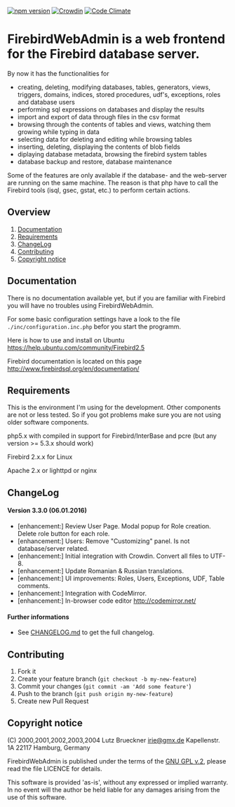 [![npm version](https://badge.fury.io/js/firebird-web-admin.svg)](https://badge.fury.io/js/firebird-web-admin)
[![Crowdin](https://d322cqt584bo4o.cloudfront.net/firebirdwebadmin/localized.svg)](https://crowdin.com/project/firebirdwebadmin)
[![Code Climate](https://codeclimate.com/github/mariuz/firebirdwebadmin/badges/gpa.svg)](https://codeclimate.com/github/mariuz/firebirdwebadmin)

# FirebirdWebAdmin is a web frontend for the Firebird database server.

By now it has the functionalities for
  
* creating, deleting, modifying databases, tables, generators, views, triggers, domains, indices, stored procedures, udf's,     exceptions, roles and database users
* performing sql expressions on databases and display the results
* import and export of data through files in the csv format
* browsing through the contents of tables and views, watching them growing while typing in data
* selecting data for deleting and editing while browsing tables
* inserting, deleting, displaying the contents of blob fields
* diplaying database metadata, browsing the firebird system tables
* database backup and restore, database maintenance

Some of the features are only available if the database- and the web-server are running on the same machine. The reason is that php   have to call the Firebird tools (isql, gsec, gstat, etc.) to perform certain actions.

## Overview
1. [Documentation](#documentation)
2. [Requirements](#requirements)
3. [ChangeLog](#requirements)
4. [Contributing](#contributing)
5. [Copyright notice](#copyright-notice)

## Documentation

There is no documentation available yet, but if you are familiar with Firebird  you will have no troubles using FirebirdWebAdmin.

For some basic configuration settings have a look to the file `./inc/configuration.inc.php` befor you start the programm.

Here is how to use and install on Ubuntu https://help.ubuntu.com/community/Firebird2.5

Firebird documentation is located on this page http://www.firebirdsql.org/en/documentation/

## Requirements

This is the environment I'm using for the development. Other components are not or less tested. So if you got problems make sure you are not using older software components.

php5.x with compiled in support for Firebird/InterBase and pcre (but any version >= 5.3.x should work)

Firebird 2.x.x for Linux
        
Apache 2.x or lighttpd or nginx

## ChangeLog
#### Version 3.3.0 (06.01.2016)
- [enhancement:] Review User Page. Modal popup for Role creation. Delete role button for each role.
- [enhancement:] Users: Remove "Customizing" panel. Is not database/server related. 
- [enhancement:] Initial integration with Crowdin. Convert all files to UTF-8.
- [enhancement:] Update Romanian & Russian translations.
- [enhancement:] UI improvements: Roles, Users, Exceptions, UDF, Table comments.
- [enhancement:] Integration with CodeMirror.
- [enhancement:] In-browser code editor http://codemirror.net/

#### Further informations
- See [CHANGELOG.md][changelog] to get the full changelog.

## Contributing

1. Fork it
2. Create your feature branch (`git checkout -b my-new-feature`)
3. Commit your changes (`git commit -am 'Add some feature'`)
4. Push to the branch (`git push origin my-new-feature`)
5. Create new Pull Request

## Copyright notice

 (C) 2000,2001,2002,2003,2004 Lutz Brueckner <irie@gmx.de>
                              Kapellenstr. 1A
                              22117 Hamburg, Germany

FirebirdWebAdmin is published under the terms of the [GNU GPL v.2][gnu_gpl_v2_license], please read the file LICENCE for details.

This software is provided 'as-is', without any expressed or implied warranty.  In no event will the author be held liable for any damages arising from the use of this software.

[gnu_gpl_v2_license]: https://opensource.org/licenses/GPL-2.0
[changelog]: CHANGELOG.md

